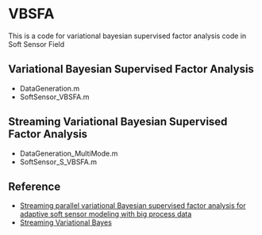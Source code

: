 # VBSFA
This is a code for variational bayesian supervised factor analysis code in Soft Sensor Field
## Variational Bayesian Supervised Factor Analysis
* DataGeneration.m
* SoftSensor_VBSFA.m
## Streaming Variational Bayesian Supervised Factor Analysis
* DataGeneration_MultiMode.m
* SoftSensor_S_VBSFA.m
## Reference
* [Streaming parallel variational Bayesian supervised factor analysis for adaptive soft sensor modeling with big process data](https://doi.org/10.1016/J.JPROCONT.2019.10.010)  
* [Streaming Variational Bayes](https://papers.nips.cc/paper/2013/file/51ef186e18dc00c2d31982567235c559-Paper.pdf)
